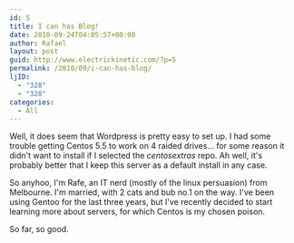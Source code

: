 ```yaml
---
id: 5
title: I can has Blog!
date: 2010-09-24T04:05:57+00:00
author: Rafael
layout: post
guid: http://www.electrickinetic.com/?p=5
permalink: /2010/09/i-can-has-blog/
ljID:
  - "328"
  - "328"
categories:
  - All
---
```

Well, it does seem that Wordpress is pretty easy to set up. I had some trouble getting Centos 5.5 to work on 4 raided drives... for some reason it didn't want to install if I selected the <em>centosextras</em> repo. Ah well, it's probably better that I keep this server as a default install in any case.

So anyhoo, I'm Rafe, an IT nerd (mostly of the linux persuasion) from Melbourne. I'm married, with 2 cats and bub no.1 on the way. I've been using Gentoo for the last three years, but I've recently decided to start learning more about servers, for which Centos is my chosen poison.

So far, so good.